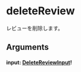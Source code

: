 # deleteReview

レビューを削除します。

## Arguments

#### input: [DeleteReviewInput](/api/graphql/input-objects/delete-review-input.md)!
